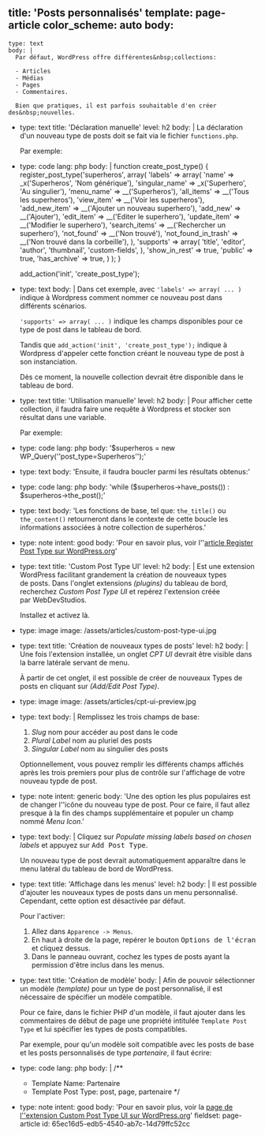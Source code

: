 title: 'Posts personnalisés'
template: page-article
color_scheme: auto
body:
  -
    type: text
    body: |
      Par défaut, WordPress offre différentes&nbsp;collections: 
      
      - Articles
      - Médias
      - Pages
      - Commentaires. 
      
      Bien que pratiques, il est parfois souhaitable d'en créer des&nbsp;nouvelles.
  -
    type: text
    title: 'Déclaration manuelle'
    level: h2
    body: |
      La déclaration d'un nouveau type de posts doit se fait via le fichier&nbsp;`functions.php`.
      
      Par exemple:
  -
    type: code
    lang: php
    body: |
      function create_post_type() {
        register_post_type('superheros', 
          array(
            'labels' => array(
              'name' => _x('Superheros', 'Nom générique'),
              'singular_name' => _x('Superhero', 'Au singulier'),
              'menu_name' => __('Superheros'),
              'all_items' => __('Tous les superheros'),
              'view_item' => __('Voir les superheros'),
              'add_new_item' => __('Ajouter un nouveau superhero'),
              'add_new' => __('Ajouter'),
              'edit_item' => __('Editer le superhero'),
              'update_item' => __('Modifier le superhero'),
              'search_items' => __('Rechercher un superhero'),
              'not_found' => __('Non trouvé'),
              'not_found_in_trash' => __('Non trouvé dans la corbeille'),
            ),
            'supports' => array(
              'title', 
              'editor', 
              'author', 
              'thumbnail', 
              'custom-fields',
            ),
            'show_in_rest' => true,
            'public' => true,
            'has_archive' => true,
          )
        );
      }
      
      add_action('init', 'create_post_type');
  -
    type: text
    body: |
      Dans cet exemple, avec `'labels' => array( ... )` indique à Wordpress comment nommer ce nouveau post dans différents&nbsp;scénarios.
      
      `'supports' => array( ... )` indique les champs disponibles pour ce type de post dans le tableau de&nbsp;bord.
      
      Tandis que `add_action('init', 'create_post_type');` indique à Wordpress d'appeler cette fonction créant le nouveau type de post à son&nbsp;instanciation.
      
      Dès ce moment, la nouvelle collection devrait être disponible dans le tableau de&nbsp;bord.
  -
    type: text
    title: 'Utilisation manuelle'
    level: h2
    body: |
      Pour afficher cette collection, il faudra faire une requête à Wordpress et stocker son résultat dans une&nbsp;variable. 
      
      Par&nbsp;exemple:
  -
    type: code
    lang: php
    body: '$superheros = new WP_Query(''post_type=Superheros'');'
  -
    type: text
    body: 'Ensuite, il faudra boucler parmi les résultats&nbsp;obtenus:'
  -
    type: code
    lang: php
    body: 'while ($superheros->have_posts()) : $superheros->the_post();'
  -
    type: text
    body: 'Les fonctions de base, tel que: `the_title()` ou `the_content()` retourneront dans le contexte de cette boucle les informations associées à notre collection de&nbsp;superhéros.'
  -
    type: note
    intent: good
    body: 'Pour en savoir plus, voir l''[article Register Post Type sur WordPress.org](https://developer.wordpress.org/reference/functions/register_post_type/)'
  -
    type: text
    title: 'Custom Post Type UI'
    level: h2
    body: |
      Est une extension WordPress facilitant grandement la création de nouveaux types de&nbsp;posts. Dans l'onglet extensions _(plugins)_ du tableau de bord, recherchez _Custom Post Type UI_ et repérez l'extension créée par&nbsp;WebDevStudios.
      
      Installez et activez&nbsp;là.
  -
    type: image
    image: /assets/articles/custom-post-type-ui.jpg
  -
    type: text
    title: 'Création de nouveaux types de posts'
    level: h2
    body: |
      Une fois l'extension installée, un onglet _CPT UI_ devrait être visible dans la barre latérale servant de&nbsp;menu.
      
      À partir de cet onglet, il est possible de créer de nouveaux Types de posts en cliquant sur _(Add/Edit Post&nbsp;Type)_.
  -
    type: image
    image: /assets/articles/cpt-ui-preview.jpg
  -
    type: text
    body: |
      Remplissez les trois champs de&nbsp;base:
      
      1. _Slug_ nom pour accéder au post dans le&nbsp;code
      2. _Plural Label_ nom au pluriel des&nbsp;posts
      3. _Singular Label_ nom au singulier des&nbsp;posts
      
      Optionnellement, vous pouvez remplir les différents champs affichés après les trois premiers pour plus de contrôle sur l'affichage de votre nouveau typde de&nbsp;post.
  -
    type: note
    intent: generic
    body: 'Une des option les plus populaires est de changer l''icône du nouveau type de post. Pour ce faire, il faut allez presque à la fin des champs supplémentaire et populer un champ nommé _Menu&nbsp;Icon_.'
  -
    type: text
    body: |
      Cliquez sur _Populate missing labels based on chosen labels_ et appuyez sur <kbd>Add Post&nbsp;Type</kbd>.
      
      Un nouveau type de post devrait automatiquement apparaître dans le menu latéral du tableau de bord de&nbsp;WordPress.
  -
    type: text
    title: 'Affichage dans les menus'
    level: h2
    body: |
      Il est possible d'ajouter les nouveaux types de posts dans un menu personnalisé. Cependant, cette option est désactivée par&nbsp;défaut. 
      
      Pour&nbsp;l'activer:
      
      1. Allez dans `Apparence -> Menus`. 
      2. En haut à droite de la page, repérer le bouton <kbd>Options de l'écran</kbd> et cliquez&nbsp;dessus. 
      3. Dans le panneau ouvrant, cochez les types de posts ayant la permission d'être inclus dans les&nbsp;menus.
  -
    type: text
    title: 'Création de modèle'
    body: |
      Afin de pouvoir sélectionner un modèle _(template)_ pour un type de post personnalisé, il est nécessaire de spécifier un modèle&nbsp;compatible. 
      
      Pour ce faire, dans le fichier PHP d'un modèle, il faut ajouter dans les commentaires de début de page une propriété intitulée `Template Post Type` et lui spécifier les types de posts&nbsp;compatibles.
      
      Par exemple, pour qu'un modèle soit compatible avec les posts de base et les posts personnalisés de type _partenaire_, il faut&nbsp;écrire:
  -
    type: code
    lang: php
    body: |
      /**
       * Template Name: Partenaire
       * Template Post Type: post, page, partenaire
       */
  -
    type: note
    intent: good
    body: 'Pour en savoir plus, voir la [page de l''extension Custom Post Type UI sur&nbsp;WordPress.org](https://fr.wordpress.org/plugins/custom-post-type-ui/)'
fieldset: page-article
id: 65ec16d5-edb5-4540-ab7c-14d79ffc52cc
